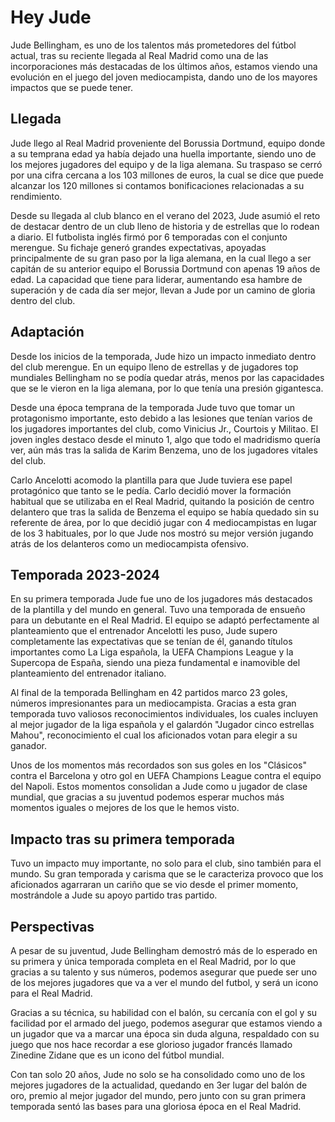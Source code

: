 # Hey Jude
Jude Bellingham, es uno de los talentos más prometedores del fútbol actual, tras su reciente llegada al Real Madrid como una de las incorporaciones más destacadas de los últimos años, estamos viendo una evolución en el juego del joven mediocampista, dando uno de los mayores impactos que se puede tener.

## Llegada
Jude llego al Real Madrid proveniente del Borussia Dortmund, equipo donde a su temprana edad ya había dejado una huella importante, siendo uno de los mejores jugadores del equipo y de la liga alemana. Su traspaso se cerró por una cifra cercana a los 103 millones de euros, la cual se dice que puede alcanzar los 120 millones si contamos bonificaciones relacionadas a su rendimiento.

Desde su llegada al club blanco en el verano del 2023, Jude asumió el reto de destacar dentro de un club lleno de historia y de estrellas que lo rodean a diario. El futbolista inglés firmó por 6 temporadas con el conjunto merengue. Su fichaje generó grandes expectativas, apoyadas principalmente de su gran paso por la liga alemana, en la cual llego a ser capitán de su anterior equipo el Borussia Dortmund con apenas 19 años de edad. La capacidad que tiene para liderar, aumentando esa hambre de superación y de cada día ser mejor, llevan a Jude por un camino de gloria dentro del club.

## Adaptación
Desde los inicios de la temporada, Jude hizo un impacto inmediato dentro del club merengue. En un equipo lleno de estrellas y de jugadores top mundiales Bellingham no se podía quedar atrás, menos por las capacidades que se le vieron en la liga alemana, por lo que tenía una presión gigantesca.

Desde una época temprana de la temporada Jude tuvo que tomar un protagonismo importante, esto debido a las lesiones que tenían varios de los jugadores importantes del club, como Vinicius Jr., Courtois y Militao. El joven ingles destaco desde el minuto 1, algo que todo el madridismo quería ver, aún más tras la salida de Karim Benzema, uno de los jugadores vitales del club.

Carlo Ancelotti acomodo la plantilla para que Jude tuviera ese papel protagónico que tanto se le pedía. Carlo decidió mover la formación habitual que se utilizaba en el Real Madrid, quitando la posición de centro delantero que tras la salida de Benzema el equipo se había quedado sin su referente de área, por lo que decidió jugar con 4 mediocampistas en lugar de los 3 habituales, por lo que Jude nos mostró su mejor versión jugando atrás de los delanteros como un mediocampista ofensivo.

## Temporada 2023-2024
En su primera temporada Jude fue uno de los jugadores más destacados de la plantilla y del mundo en general. Tuvo una temporada de ensueño para un debutante en el Real Madrid. El equipo se adaptó perfectamente al planteamiento que el entrenador Ancelotti les puso, Jude supero completamente las expectativas que se tenían de él, ganando títulos importantes como La Liga española, la UEFA Champions League y la Supercopa de España, siendo una pieza fundamental e inamovible del planteamiento del entrenador italiano.

Al final de la temporada Bellingham en 42 partidos marco 23 goles, números impresionantes para un mediocampista. Gracias a esta gran temporada tuvo valiosos reconocimientos individuales, los cuales incluyen al mejor jugador de la liga española y el galardón "Jugador cinco estrellas Mahou", reconocimiento el cual los aficionados votan para elegir a su ganador.

Unos de los momentos más recordados son sus goles en los "Clásicos" contra el Barcelona y otro gol en UEFA Champions League contra el equipo del Napoli. Estos momentos consolidan a Jude como u jugador de clase mundial, que gracias a su juventud podemos esperar muchos más momentos iguales o mejores de los que le hemos visto.

## Impacto tras su primera temporada
Tuvo un impacto muy importante, no solo para el club, sino también para el mundo. Su gran temporada y carisma que se le caracteriza provoco que los aficionados agarraran un cariño que se vio desde el primer momento, mostrándole a Jude su apoyo partido tras partido.

## Perspectivas
A pesar de su juventud, Jude Bellingham demostró más de lo esperado en su primera y única temporada completa en el Real Madrid, por lo que gracias a su talento y sus números, podemos asegurar que puede ser uno de los mejores jugadores que va a ver el mundo del futbol, y será un icono para el Real Madrid.

Gracias a su técnica, su habilidad con el balón, su cercanía con el gol y su facilidad por el armado del juego, podemos asegurar que estamos viendo a un jugador que va a marcar una época sin duda alguna, respaldado con su juego que nos hace recordar a ese glorioso jugador francés llamado Zinedine Zidane que es un icono del fútbol mundial.

Con tan solo 20 años, Jude no solo se ha consolidado como uno de los mejores jugadores de la actualidad, quedando en 3er lugar del balón de oro, premio al mejor jugador del mundo, pero junto con su gran primera temporada sentó las bases para una gloriosa época en el Real Madrid.